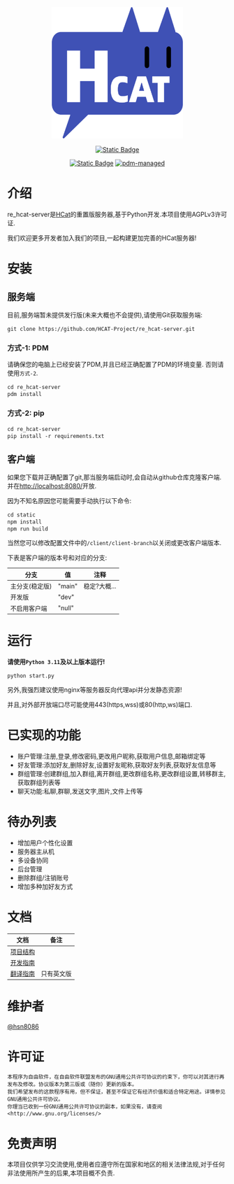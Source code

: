 <div align="center">
<img src="https://github.com/HCAT-Project/.github/blob/main/profile/assets/logo.png?raw=true" width = 300 height = 300  alt="hcat"/>

[![Static Badge](https://img.shields.io/badge/dev_doc-blue?style=for-the-badge)](https://github.com/HCAT-Project/re_hcat-server/blob/master/doc/dev-guide_en-US.md)

[![Static Badge](https://img.shields.io/badge/python-3.11-blue)](https://docs.python.org/3.11/)
[![pdm-managed](https://img.shields.io/badge/pdm-managed-blueviolet)](https://pdm-project.org)
</div>

# 介绍

re_hcat-server是[HCat](https://hcat.online)的重置版服务器,基于Python开发.本项目使用AGPLv3许可证.

我们欢迎更多开发者加入我们的项目,一起构建更加完善的HCat服务器!

# 安装

## 服务端

目前,服务端暂未提供发行版(未来大概也不会提供),请使用Git获取服务端:

```shell
git clone https://github.com/HCAT-Project/re_hcat-server.git
```

### 方式-1: PDM

请确保您的电脑上已经安装了PDM,并且已经正确配置了PDM的环境变量. 否则请使用`方式-2`.

```shell
cd re_hcat-server
pdm install
```

### 方式-2: pip

```shell
cd re_hcat-server
pip install -r requirements.txt
```

## 客户端

如果您下载并正确配置了git,那当服务端启动时,会自动从github仓库克隆客户端.
并在[http://localhost:8080/](http://localhost:8080/)开放.

因为不知名原因您可能需要手动执行以下命令:

```shell
cd static
npm install
npm run build
```

当然您可以修改配置文件中的`/client/client-branch`以关闭或更改客户端版本.

下表是客户端的版本号和对应的分支:

| 分支       | 值      | 注释       |
|----------|--------|----------|
| 主分支(稳定版) | "main" | 稳定?大概... |
| 开发版      | "dev"  |          |
| 不启用客户端   | "null" |          |

# 运行

**请使用`Python 3.11`及以上版本运行!**

```shell
python start.py
```

另外,我强烈建议使用nginx等服务器反向代理api并分发静态资源!

并且,对外部开放端口尽可能使用443(https,wss)或80(http,ws)端口.

# 已实现的功能

- 账户管理:注册,登录,修改密码,更改用户昵称,获取用户信息,邮箱绑定等
- 好友管理:添加好友,删除好友,设置好友昵称,获取好友列表,获取好友信息等
- 群组管理:创建群组,加入群组,离开群组,更改群组名称,更改群组设置,转移群主,获取群组列表等
- 聊天功能:私聊,群聊,发送文字,图片,文件上传等

# 待办列表

- 增加用户个性化设置
- 服务器主从机
- 多设备协同
- 后台管理
- 删除群组/注销账号
- 增加多种加好友方式

# 文档

| 文档                                             | 备注    |
|------------------------------------------------|-------|
| [项目结构](doc/project-structure_zh-cmn-CN.md)     |       |
| [开发指南](doc/dev-guide_zh-cmn-CN.md)             |       |
| [翻译指南](doc/how-to-translate-the-hcat_en-US.md) | 只有英文版 |

# 维护者

[@hsn8086](https://github.com/hsn8086)

# 许可证

```
本程序为自由软件，在自由软件联盟发布的GNU通用公共许可协议的约束下，你可以对其进行再发布及修改。协议版本为第三版或（随你）更新的版本。
我们希望发布的这款程序有用，但不保证，甚至不保证它有经济价值和适合特定用途。详情参见GNU通用公共许可协议。
你理当已收到一份GNU通用公共许可协议的副本，如果没有，请查阅<http://www.gnu.org/licenses/>
```

# 免责声明

本项目仅供学习交流使用,使用者应遵守所在国家和地区的相关法律法规,对于任何非法使用所产生的后果,本项目概不负责.


